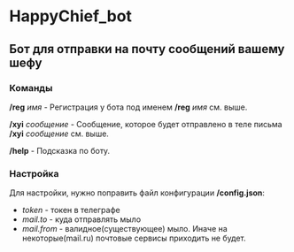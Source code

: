 # HappyChief_bot
## Бот для отправки на почту сообщений вашему шефу

### Команды
**/reg** _имя_ - Регистрация у бота под именем
**/reg**
_имя_ см. выше.

**/xyi** _сообщение_ - Сообщение, которое будет отправлено в теле письма
**/xyi**
_сообщение_ см. выше.

**/help** - Подсказка по боту.

### Настройка
Для настройки, нужно поправить файл конфигурации **/config.json**:
* _token_ - токен в телеграфе
* _mail.to_ - куда отправлять мыло
* _mail.from_ - валидное(существующее) мыло. Иначе на некоторые(mail.ru)
    почтовые сервисы приходить не будет.